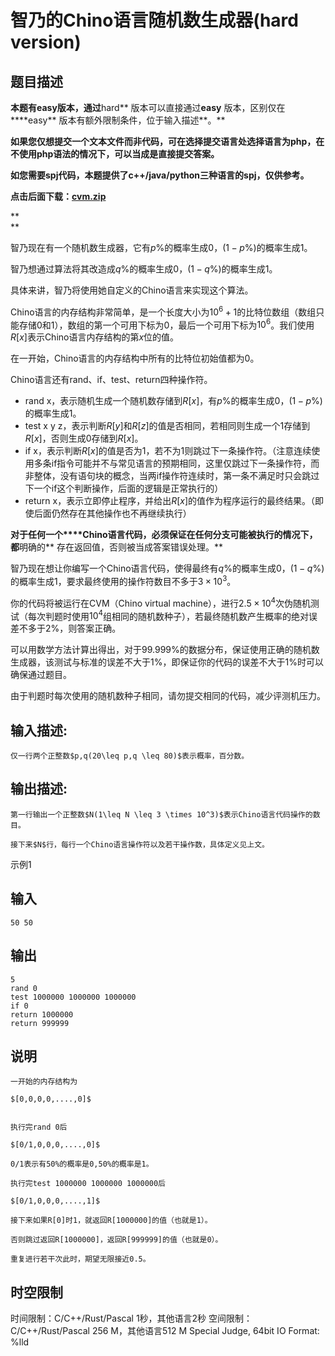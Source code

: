 # 智乃的Chino语言随机数生成器(hard version)

## 题目描述

**本题有easy版本，通过**hard** 版本可以直接通过**easy** 版本，区别仅在****easy** 版本有额外限制条件，位于输入描述**。**

**如果您仅想提交一个文本文件而非代码，可在选择提交语言处选择语言为php，在不使用php语法的情况下，可以当成是直接提交答案。**

**如您需要spj代码，本题提供了c++/java/python三种语言的spj，仅供参考。**

**点击后面下载：[cvm.zip](https://uploadfiles.nowcoder.com/files/20240426/310003_1714130220503/cvm.zip)**

**  
**

智乃现在有一个随机数生成器，它有$p$%的概率生成$0$，$(1-p\%)$的概率生成$1$。 

  
智乃想通过算法将其改造成$q$%的概率生成$0$，$(1-q\%)$的概率生成$1$。  
  
具体来讲，智乃将使用她自定义的Chino语言来实现这个算法。  
  
Chino语言的内存结构非常简单，是一个长度大小为$10^6+1$的比特位数组（数组只能存储$0$和$1$），数组的第一个可用下标为$0$，最后一个可用下标为$10^6$。我们使用$R[x]$表示Chino语言内存结构的第$x$位的值。  
  
在一开始，Chino语言的内存结构中所有的比特位初始值都为$0$。  
  
Chino语言还有rand、if、test、return四种操作符。  
  


  * rand x，表示随机生成一个随机数存储到$R[x]$，有$p$%的概率生成$0$，$(1-p\%)$的概率生成$1$。 
  * test x y z，表示判断$R[y]$和$R[z]$的值是否相同，若相同则生成一个$1$存储到$R[x]$，否则生成$0$存储到$R[x]$。 
  * if x，表示判断$R[x]$的值是否为$1$，若不为$1$则跳过下一条操作符。（注意连续使用多条if指令可能并不与常见语言的预期相同，这里仅跳过下一条操作符，而非整体，没有语句块的概念，当两if操作符连续时，第一条不满足时只会跳过下一个if这个判断操作，后面的逻辑是正常执行的） 
  * return x，表示立即停止程序，并给出$R[x]$的值作为程序运行的最终结果。（即使后面仍然存在其他操作也不再继续执行） 



  


**对于任何一个****Chino语言代码，必须保证在任何分支可能被执行的情况下，都**明确的** 存在返回值，否则被当成答案错误处理。**

  
智乃现在想让你编写一个Chino语言代码，使得最终有$q$%的概率生成$0$，$(1-q\%)$的概率生成$1$，要求最终使用的操作符数目不多于$3\times 10^3$。  
  
你的代码将被运行在CVM（Chino virtual machine），进行$2.5\times 10^4$次伪随机测试（每次判题时使用$10^4$组相同的随机数种子），若最终随机数产生概率的绝对误差不多于$2\%$，则答案正确。  
  
可以用数学方法计算出得出，对于99.999%的数据分布，保证使用正确的随机数生成器，该测试与标准的误差不大于$1\%$，即保证你的代码的误差不大于1%时可以确保通过题目。  
  
由于判题时每次使用的随机数种子相同，请勿提交相同的代码，减少评测机压力。

## 输入描述:
    
    
    仅一行两个正整数$p,q(20\leq p,q \leq 80)$表示概率，百分数。

## 输出描述:
    
    
    第一行输出一个正整数$N(1\leq N \leq 3 \times 10^3)$表示Chino语言代码操作的数目。  
      
    接下来$N$行，每行一个Chino语言操作符以及若干操作数，具体定义见上文。

示例1 

## 输入
    
    
    50 50

## 输出
    
    
    5
    rand 0
    test 1000000 1000000 1000000
    if 0
    return 1000000
    return 999999

## 说明
    
    
    一开始的内存结构为
    
    $[0,0,0,0,....,0]$  
    
    
    执行完rand 0后
    
    $[0/1,0,0,0,....,0]$
    
    0/1表示有50%的概率是0,50%的概率是1。
    
    执行完test 1000000 1000000 1000000后
    
    $[0/1,0,0,0,....,1]$
    
    接下来如果R[0]时1，就返回R[1000000]的值（也就是1）。
    
    否则跳过返回R[1000000]，返回R[999999]的值（也就是0）。
    
    重复进行若干次此时，期望无限接近0.5。


## 时空限制

时间限制：C/C++/Rust/Pascal 1秒，其他语言2秒
空间限制：C/C++/Rust/Pascal 256 M，其他语言512 M
Special Judge, 64bit IO Format: %lld